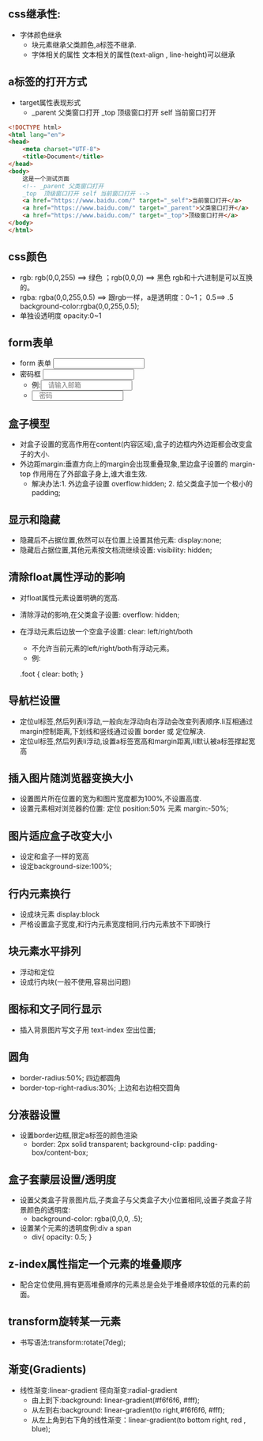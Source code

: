 ## css继承性: ##
+ 字体颜色继承
  - 块元素继承父类颜色,a标签不继承.
  - 字体相关的属性  文本相关的属性(text-align , line-height)可以继承

## a标签的打开方式 ##
+ target属性表现形式
  - _parent 父类窗口打开  _top  顶级窗口打开 self 当前窗口打开

```html
<!DOCTYPE html>
<html lang="en">
<head>
	<meta charset="UTF-8">
	<title>Document</title>
</head>
<body>
	这是一个测试页面
	<!-- _parent 父类窗口打开
	_top  顶级窗口打开 self 当前窗口打开 -->
	<a href="https://www.baidu.com/" target="_self">当前窗口打开</a>
	<a href="https://www.baidu.com/" target="_parent">父类窗口打开</a>
	<a href="https://www.baidu.com/" target="_top">顶级窗口打开</a>
</body>
</html>

```
## css颜色 ##
+ rgb:   rgb(0,0,255) ==> 绿色 ；rgb(0,0,0) ==> 黑色 rgb和十六进制是可以互换的。
+ rgba:  rgba(0,0,255,0.5) ==> 跟rgb一样，a是透明度：0~1； 0.5==> .5
  background-color:rgba(0,0,255,0.5);
+ 单独设透明度 opacity:0~1 

## form表单 ##
+ form 表单 <input type="text">
+ 密码框 <input type="password">
  - 例:<input type="text" class="user" placeholder="&nbsp&nbsp&nbsp请输入邮箱">
  - <input type="password" class="pas" placeholder="&nbsp&nbsp&nbsp密码">

## 盒子模型 ##
+ 对盒子设置的宽高作用在content(内容区域),盒子的边框内外边距都会改变盒子的大小.
+ 外边距margin:垂直方向上的margin会出现重叠现象,里边盒子设置的 margin-top  作用用在了外部盒子身上,谁大谁生效.
  - 解决办法:1. 外边盒子设置 overflow:hidden;
             2. 给父类盒子加一个极小的padding;

## 显示和隐藏 ##
+ 隐藏后不占据位置,依然可以在位置上设置其他元素: display:none;
+ 隐藏后占据位置,其他元素按文档流继续设置: visibility: hidden;

## 清除float属性浮动的影响 ##
+ 对float属性元素设置明确的宽高.
+ 清除浮动的影响,在父类盒子设置: overflow: hidden;
+ 在浮动元素后边放一个空盒子设置: clear: left/right/both 
  - 不允许当前元素的left/right/both有浮动元素。
  - 例: 

  .foot {
			clear: both; 
		}

## 导航栏设置
+ 定位ul标签,然后列表li浮动,一般向左浮动向右浮动会改变列表顺序.li互相通过margin控制距离,下划线和竖线通过设置 border 或 定位解决.
+ 定位ul标签,然后列表li浮动,设置a标签宽高和margin距离,li默认被a标签撑起宽高

## 插入图片随浏览器变换大小
+ 设置图片所在位置的宽为和图片宽度都为100%,不设置高度.
+ 设置元素相对浏览器的位置: 定位 position:50% 元素 margin:-50%;

## 图片适应盒子改变大小
+ 设定和盒子一样的宽高
+ 设定background-size:100%;

## 行内元素换行
+ 设成块元素 display:block
+ 严格设置盒子宽度,和行内元素宽度相同,行内元素放不下即换行

## 块元素水平排列
+ 浮动和定位
+ 设成行内块(一般不使用,容易出问题)

## 图标和文子同行显示
+ 插入背景图片写文子用 text-index 空出位置;

## 圆角
+ border-radius:50%;  四边都圆角
+ border-top-right-radius:30%;  上边和右边相交圆角

## 分液器设置
+ 设置border边框,限定a标签的颜色渲染
  - border: 2px solid transparent;
	background-clip: padding-box/content-box;

## 盒子套蒙层设置/透明度
+ 设置父类盒子背景图片后,子类盒子与父类盒子大小位置相同,设置子类盒子背景颜色的透明度:
  - background-color: rgba(0,0,0, .5);
+ 设置某个元素的透明度例:div a span
  - div{
       opacity: 0.5;
  }

## z-index属性指定一个元素的堆叠顺序
+ 配合定位使用,拥有更高堆叠顺序的元素总是会处于堆叠顺序较低的元素的前面。

## transform旋转某一元素
+ 书写语法:transform:rotate(7deg);

## 渐变(Gradients)
+ 线性渐变:linear-gradient 径向渐变:radial-gradient
  - 由上到下:background: linear-gradient(#f6f6f6, #fff);
  - 从左到右:background: linear-gradient(to right,#f6f6f6, #fff);
  - 从左上角到右下角的线性渐变：linear-gradient(to bottom right, red , blue);

